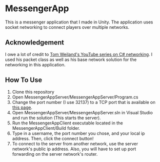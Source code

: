 # MessengerApp

This is a messenger application that I made in Unity. The application uses socket networking to connect players over multiple networks. 

## Acknowledgement
I owe a lot of credit to [Tom Weiland's YouTube series on C# networking](https://www.youtube.com/playlist?list=PLXkn83W0QkfnqsK8I0RAz5AbUxfg3bOQ5). I used his packet class as well as his base network solution for the networking in this application.

## How To Use 
1. Clone this repository
2. Open MessengerAppServer/MessengerAppServer/Program.cs
3. Change the port number (I use 32137) to a TCP port that is available on [this page](https://en.wikipedia.org/wiki/List_of_TCP_and_UDP_port_numbers).
4. Open MessengerAppServer/MessengerAppServer.sln in Visual Studio and run the solution (This starts the server).
5. Run the MessengerAppClient executable located in the MessengerAppClient/Build folder.
6. Type in a username, the port number you chose, and your local ip address. Then, click the connect button!
7. To connect to the server from another network, use the server network's public ip address. Also, you will have to set up port forwarding on the server network's router.
